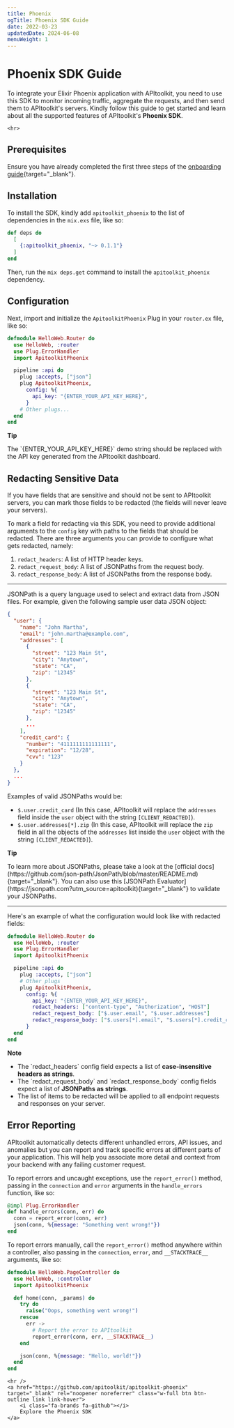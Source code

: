 ```yaml
---
title: Phoenix
ogTitle: Phoenix SDK Guide
date: 2022-03-23
updatedDate: 2024-06-08
menuWeight: 1
---
```


# Phoenix SDK Guide

To integrate your Elixir Phoenix application with APItoolkit, you need to use this SDK to monitor incoming traffic, aggregate the requests, and then send them to APItoolkit's servers. Kindly follow this guide to get started and learn about all the supported features of APItoolkit's **Phoenix SDK**.

```=html
<hr>
```

## Prerequisites

Ensure you have already completed the first three steps of the [onboarding guide](/docs/onboarding/){target="_blank"}.

## Installation

To install the SDK, kindly add `apitoolkit_phoenix` to the list of dependencies in the `mix.exs` file, like so:

```elixir
def deps do
  [
    {:apitoolkit_phoenix, "~> 0.1.1"}
  ]
end
```

Then, run the `mix deps.get` command to install the `apitoolkit_phoenix` dependency.

## Configuration

Next, import and initialize the `ApitoolkitPhoenix` Plug in your `router.ex` file, like so:

```elixir
defmodule HelloWeb.Router do
  use HelloWeb, :router
  use Plug.ErrorHandler
  import ApitoolkitPhoenix

  pipeline :api do
    plug :accepts, ["json"]
    plug ApitoolkitPhoenix,
      config: %{
        api_key: "{ENTER_YOUR_API_KEY_HERE}",
      }
    # Other plugs...
  end
end
```

<div class="callout">
  <p><i class="fa-regular fa-lightbulb"></i> <b>Tip</b></p>
  <p>The `{ENTER_YOUR_API_KEY_HERE}` demo string should be replaced with the API key generated from the APItoolkit dashboard.</p>
</div>

## Redacting Sensitive Data

If you have fields that are sensitive and should not be sent to APItoolkit servers, you can mark those fields to be redacted  (the fields will never leave your servers).

To mark a field for redacting via this SDK, you need to provide additional arguments to the `config` key with paths to the fields that should be redacted. There are three arguments you can provide to configure what gets redacted, namely:

1. `redact_headers`:  A list of HTTP header keys.
2. `redact_request_body`: A list of JSONPaths from the request body.
3. `redact_response_body`: A list of JSONPaths from the response body.

<hr />
JSONPath is a query language used to select and extract data from JSON files. For example, given the following sample user data JSON object:

```JSON
{
  "user": {
    "name": "John Martha",
    "email": "john.martha@example.com",
    "addresses": [
      {
        "street": "123 Main St",
        "city": "Anytown",
        "state": "CA",
        "zip": "12345"
      },
      {
        "street": "123 Main St",
        "city": "Anytown",
        "state": "CA",
        "zip": "12345"
      },
      ...
    ],
    "credit_card": {
      "number": "4111111111111111",
      "expiration": "12/28",
      "cvv": "123"
    }
  },
  ...
}
```

Examples of valid JSONPaths would be:

- `$.user.credit_card` (In this case, APItoolkit will replace the `addresses` field inside the `user` object with the string `[CLIENT_REDACTED]`).
- `$.user.addresses[*].zip` (In this case, APItoolkit will replace the `zip` field in all the objects of the `addresses` list inside the `user` object with the string `[CLIENT_REDACTED]`).

<div class="callout">
  <p><i class="fa-regular fa-lightbulb"></i> <b>Tip</b></p>
  <p>To learn more about JSONPaths, please take a look at the [official docs](https://github.com/json-path/JsonPath/blob/master/README.md){target="_blank"}. You can also use this [JSONPath Evaluator](https://jsonpath.com?utm_source=apitoolkit){target="_blank"} to validate your JSONPaths.</p>
</div>
<hr />

Here's an example of what the configuration would look like with redacted fields:

```elixir
defmodule HelloWeb.Router do
  use HelloWeb, :router
  use Plug.ErrorHandler
  import ApitoolkitPhoenix

  pipeline :api do
    plug :accepts, ["json"]
    # Other plugs
    plug ApitoolkitPhoenix,
      config: %{
        api_key: "{ENTER_YOUR_API_KEY_HERE}",
        redact_headers: ["content-type", "Authorization", "HOST"]
        redact_request_body: ["$.user.email", "$.user.addresses"]
        redact_response_body: ["$.users[*].email", "$.users[*].credit_card"]
      }
  end
end
```

<div class="callout">
  <p><i class="fa-regular fa-circle-info"></i> <b>Note</b></p>
  <ul>
    <li>The `redact_headers` config field expects a list of <b>case-insensitive headers as strings</b>.</li>
    <li>The `redact_request_body` and `redact_response_body` config fields expect a list of <b>JSONPaths as strings</b>.</li>
    <li>The list of items to be redacted will be applied to all endpoint requests and responses on your server.</li>
  </ul>
</div>

## Error Reporting

APItoolkit automatically detects different unhandled errors, API issues, and anomalies but you can report and track specific errors at different parts of your application. This will help you associate more detail and context from your backend with any failing customer request.

To report errors and uncaught exceptions, use the `report_error()` method, passing in the `connection` and `error` arguments in the `handle_errors` function, like so:

```elixir
@impl Plug.ErrorHandler
def handle_errors(conn, err) do
  conn = report_error(conn, err)
  json(conn, %{message: "Something went wrong!"})
end
```

To report errors manually, call the `report_error()` method anywhere within a controller, also passing in the `connection`, `error`, and `__STACKTRACE__` arguments, like so:

```elixir
defmodule HelloWeb.PageController do
  use HelloWeb, :controller
  import ApitoolkitPhoenix

  def home(conn, _params) do
    try do
      raise("Oops, something went wrong!")
    rescue
      err ->
        # Report the error to APItoolkit
        report_error(conn, err, __STACKTRACE__)
    end

    json(conn, %{message: "Hello, world!"})
  end
end
```

```=html
<hr />
<a href="https://github.com/apitoolkit/apitoolkit-phoenix" target="_blank" rel="noopener noreferrer" class="w-full btn btn-outline link link-hover">
    <i class="fa-brands fa-github"></i>
    Explore the Phoenix SDK
</a>
```